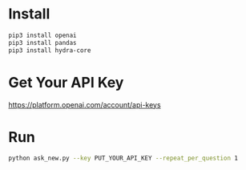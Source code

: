 # Install

```bash
pip3 install openai
pip3 install pandas
pip3 install hydra-core
```

# Get Your API Key

https://platform.openai.com/account/api-keys

# Run

```bash
python ask_new.py --key PUT_YOUR_API_KEY --repeat_per_question 1
```
